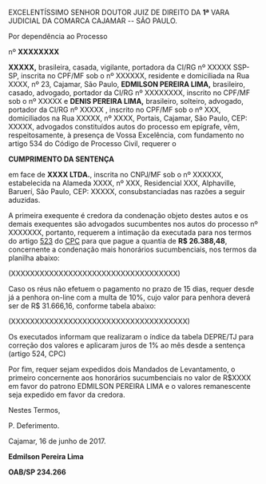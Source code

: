 EXCELENTÍSSIMO SENHOR DOUTOR JUIZ DE DIREITO DA **1ª** VARA JUDICIAL DA
COMARCA CAJAMAR -- SÃO PAULO.

Por dependência ao Processo

nº **XXXXXXXX**

**XXXXX,** brasileira, casada, vigilante, portadora da CI/RG nº XXXXX
SSP-SP, inscrita no CPF/MF sob o nº XXXXXX, residente e domiciliada na
Rua XXXX, nº 23, Cajamar, São Paulo, **EDMILSON PEREIRA LIMA,**
brasileiro, casado, advogado, portador da CI/RG nº XXXXXXXX, inscrito no
CPF/MF sob o nº XXXXX e **DENIS PEREIRA LIMA,** brasileiro, solteiro,
advogado, portador da CI/RG nº XXXXX , inscrito no CPF/MF sob o nº XXX,
domiciliados na Rua XXXXX, nº XXXX, Portais, Cajamar, São Paulo, CEP:
XXXXX, advogados constituídos autos do processo em epígrafe, vêm,
respeitosamente, à presença de Vossa Excelência, com fundamento no
artigo 534 do Código de Processo Civil, requerer o

**CUMPRIMENTO DA SENTENÇA**

em face de **XXXX LTDA.**, inscrita no CNPJ/MF sob o nº XXXXXX,
estabelecida na Alameda XXXX, nº XXX, Residencial XXX, Alphaville,
Baruerí, São Paulo, CEP: XXXXX, consubstanciadas nas razões a seguir
aduzidas.

A primeira exequente é credora da condenação objeto destes autos e os
demais exequentes são advogados sucumbentes nos autos do processo nº
XXXXXXX, portanto, requerem a intimação da executada para nos termos do
artigo
[523](https://www.jusbrasil.com.br/topicos/28891732/artigo-523-da-lei-n-13105-de-16-de-marco-de-2015)
do [CPC](https://www.jusbrasil.com.br/legislacao/174276278/lei-13105-15)
para que pague a quantia de **R\$ 26.388,48**, concernente a condenação
mais honorários sucumbenciais, nos termos da planilha abaixo:

(XXXXXXXXXXXXXXXXXXXXXXXXXXXXXXXXXXX)

Caso os réus não efetuem o pagamento no prazo de 15 dias, requer desde
já a penhora on-line com a multa de 10%, cujo valor para penhora deverá
ser de R\$ 31.666,16, conforme tabela abaixo:

(XXXXXXXXXXXXXXXXXXXXXXXXXXXXXXXXXXXXX)

Os executados informam que realizaram o índice da tabela DEPRE/TJ para
correção dos valores e aplicaram juros de 1% ao mês desde a sentença
(artigo 524, CPC)

Por fim, requer sejam expedidos dois Mandados de Levantamento, o
primeiro concernente aos honorários sucumbenciais no valor de R\$XXXX em
favor do patrono EDMILSON PEREIRA LIMA e o valores remanescente seja
expedido em favor da credora.

Nestes Termos,

P. Deferimento.

Cajamar, 16 de junho de 2017.

**Edmilson Pereira Lima**

**OAB/SP 234.266**
